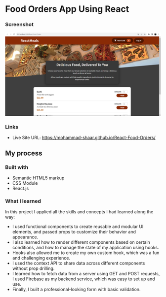 # Food Orders App Using React

### Screenshot

![](./public/Screenshot.png)

### Links

- Live Site URL: https://mohammad-shaar.github.io/React-Food-Orders/

## My process

### Built with

- Semantic HTML5 markup
- CSS Module
- React.js

### What I learned

In this project I applied all the skills and concepts I had learned along the way:

- I used functional components to create reusable and modular UI elements, and passed props to customize their behavior and appearance.
- I also learned how to render different components based on certain conditions, and how to manage the state of my application using hooks.
- Hooks also allowed me to create my own custom hook, which was a fun and challenging experience.
- I used the context API to share data across different components without prop drilling.
- I learned how to fetch data from a server using GET and POST requests, I used Firebase as my backend service, which was easy to set up and use.
- Finally, I built a professional-looking form with basic validation.
